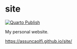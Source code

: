 # site

[![Quarto Publish](https://github.com/assuncaolfi/site/actions/workflows/publish.yml/badge.svg)](https://github.com/assuncaolfi/site/actions/workflows/publish.yml)

My personal website.

https://assuncaolfi.github.io/site/
